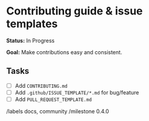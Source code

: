 # Contributing guide & issue templates

**Status:** In Progress

**Goal:** Make contributions easy and consistent.

## Tasks

- [ ] Add `CONTRIBUTING.md`
- [ ] Add `.github/ISSUE_TEMPLATE/*.md` for bug/feature
- [ ] Add `PULL_REQUEST_TEMPLATE.md`

/labels docs, community
/milestone 0.4.0
